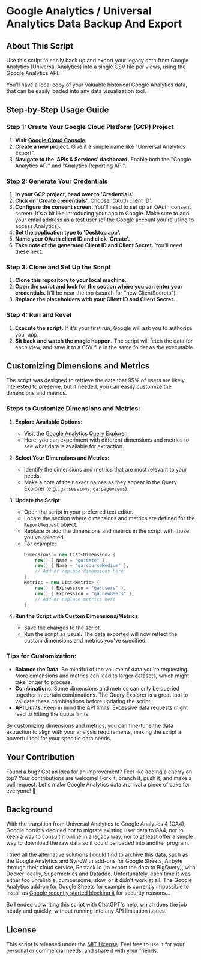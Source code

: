# Google Analytics / Universal Analytics Data Backup And Export

## About This Script
Use this script to easily back up and export your legacy data from Google Analytics (Universal Analytics) into a single CSV file per views, using the Google Analytics API. 

You'll have a local copy of your valuable historical Google Analytics data, that can be easily loaded into any data visualization tool.

## Step-by-Step Usage Guide

### Step 1: Create Your Google Cloud Platform (GCP) Project
1. **Visit [Google Cloud Console](https://console.cloud.google.com/).**
2. **Create a new project.** Give it a simple name like "Universal Analytics Export".
3. **Navigate to the 'APIs & Services' dashboard.** Enable both the "Google Analytics API" and "Analytics Reporting API".

### Step 2: Generate Your Credentials
1. **In your GCP project, head over to 'Credentials'.**
2. **Click on 'Create credentials'.** Choose 'OAuth client ID'.
3. **Configure the consent screen.** You'll need to set up an OAuth consent screen. It's a bit like introducing your app to Google. Make sure to add your email address as a test user (of the Google account you're using to access Analytics).
4. **Set the application type to 'Desktop app'.**
5. **Name your OAuth client ID and click 'Create'.**
6. **Take note of the generated Client ID and Client Secret.** You'll need these next.

### Step 3: Clone and Set Up the Script
1. **Clone this repository to your local machine.**
2. **Open the script and look for the section where you can enter your credentials.** It'll be near the top (search for "new ClientSecrets").
3. **Replace the placeholders with your Client ID and Client Secret.**

### Step 4: Run and Revel
1. **Execute the script.** If it's your first run, Google will ask you to authorize your app.
3. **Sit back and watch the magic happen.** The script will fetch the data for each view, and save it to a CSV file in the same folder as the executable.

## Customizing Dimensions and Metrics
The script was designed to retrieve the data that 95% of users are likely interested to preserve, but if needed, you can easily customize the dimensions and metrics.

### Steps to Customize Dimensions and Metrics:
1. **Explore Available Options**:
    - Visit the [Google Analytics Query Explorer](https://ga-dev-tools.web.app/query-explorer/).
    - Here, you can experiment with different dimensions and metrics to see what data is available for extraction.

2. **Select Your Dimensions and Metrics**:
    - Identify the dimensions and metrics that are most relevant to your needs.
    - Make a note of their exact names as they appear in the Query Explorer (e.g., `ga:sessions`, `ga:pageviews`).

3. **Update the Script**:
    - Open the script in your preferred text editor.
    - Locate the section where dimensions and metrics are defined for the `ReportRequest` object.
    - Replace or add the dimensions and metrics in the script with those you've selected.
    - For example:
      ```csharp
      Dimensions = new List<Dimension> {
          new() { Name = "ga:date" },
          new() { Name = "ga:sourceMedium" },
          // Add or replace dimensions here
      },
      Metrics = new List<Metric> {
          new() { Expression = "ga:users" },
          new() { Expression = "ga:newUsers" },
          // Add or replace metrics here
      }
      ```

4. **Run the Script with Custom Dimensions/Metrics**:
    - Save the changes to the script.
    - Run the script as usual. The data exported will now reflect the custom dimensions and metrics you've specified.

### Tips for Customization:
- **Balance the Data**: Be mindful of the volume of data you're requesting. More dimensions and metrics can lead to larger datasets, which might take longer to process.
- **Combinations**: Some dimensions and metrics can only be queried together in certain combinations. The Query Explorer is a great tool to validate these combinations before updating the script.
- **API Limits**: Keep in mind the API limits. Excessive data requests might lead to hitting the quota limits.

By customizing dimensions and metrics, you can fine-tune the data extraction to align with your analysis requirements, making the script a powerful tool for your specific data needs.

## Your Contribution
Found a bug? Got an idea for an improvement? Feel like adding a cherry on top? Your contributions are welcome! Fork it, branch it, push it, and make a pull request. Let's make Google Analytics data archival a piece of cake for everyone! 🍰

## Background
With the transition from Universal Analytics to Google Analytics 4 (GA4), Google horribly decided not to migrate existing user data to GA4, nor to keep a way to consult it online in a legacy way, nor to at least offer a simple way to download the raw data so it could be loaded into another program.

I tried all the alternative solutions I could find to archive this data, such as the Google Analytics and SyncWith add-ons for Google Sheets, Airbyte through their cloud service, Restack.io (to export the data to BigQuery), with Docker locally, Supermetrics and Dataddo.
Unfortunately, each time it was either too unreliable, cumbersome, slow, or it didn't work at all. The Google Analytics add-on for Google Sheets for example is currently impossible to install as [Google recently started blocking it](https://groups.google.com/g/google-analytics-spreadsheet-add-on/c/dT7496g9Fe0) for security reasons... 

So I ended up writing this script with ChatGPT's help, which does the job neatly and quickly, without running into any API limitation issues.

## License
This script is released under the [MIT License](LICENSE). Feel free to use it for your personal or commercial needs, and share it with your friends.
